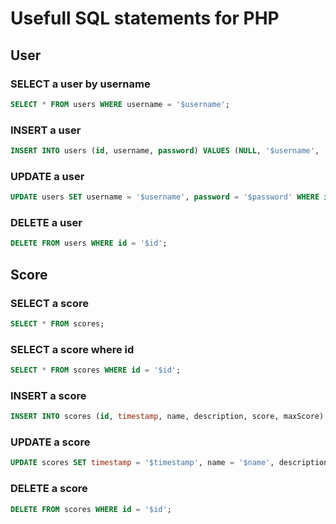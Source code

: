 # Usefull SQL statements for PHP

## User
### SELECT a user by username
```sql
SELECT * FROM users WHERE username = '$username';
```

### INSERT a user
```sql
INSERT INTO users (id, username, password) VALUES (NULL, '$username', '$password');
```

### UPDATE a user
```sql
UPDATE users SET username = '$username', password = '$password' WHERE id = '$id';
```

### DELETE a user
```sql
DELETE FROM users WHERE id = '$id';
```

## Score
### SELECT a score
```sql
SELECT * FROM scores;
```

### SELECT a score where id
```sql
SELECT * FROM scores WHERE id = '$id';
```

### INSERT a score
```sql
INSERT INTO scores (id, timestamp, name, description, score, maxScore) VALUES (NULL, '$timestamp', '$name', '$description', '$score', '$maxScore');
```

### UPDATE a score
```sql
UPDATE scores SET timestamp = '$timestamp', name = '$name', description = '$description', score = '$score', maxScore = '$maxScore' WHERE id = '$id';
```

### DELETE a score
```sql
DELETE FROM scores WHERE id = '$id';
```